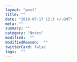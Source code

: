 ```yaml
---
layout: "post"
title: ""
date: "2018-07-17 12:3 +/-GMT"
meta: ""
summary: ""
category: "Notes"
modified:  ""
modifiedReason:  ""
twitterCard: false
tags:  ""
---
```


